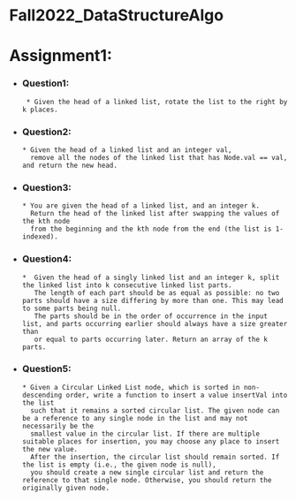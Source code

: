 # Fall2022_DataStructureAlgo
# Assignment1:

* ### Question1: 
       * Given the head of a linked list, rotate the list to the right by k places.

* ### Question2: 
      * Given the head of a linked list and an integer val,
        remove all the nodes of the linked list that has Node.val == val, and return the new head.

* ### Question3: 
      * You are given the head of a linked list, and an integer k.
        Return the head of the linked list after swapping the values of the kth node
        from the beginning and the kth node from the end (the list is 1-indexed).

* ### Question4:
      *  Given the head of a singly linked list and an integer k, split the linked list into k consecutive linked list parts.
         The length of each part should be as equal as possible: no two parts should have a size differing by more than one. This may lead to some parts being null.
         The parts should be in the order of occurrence in the input list, and parts occurring earlier should always have a size greater than
         or equal to parts occurring later. Return an array of the k parts.

* ### Question5: 
      * Given a Circular Linked List node, which is sorted in non-descending order, write a function to insert a value insertVal into the list
        such that it remains a sorted circular list. The given node can be a reference to any single node in the list and may not necessarily be the
        smallest value in the circular list. If there are multiple suitable places for insertion, you may choose any place to insert the new value.
        After the insertion, the circular list should remain sorted. If the list is empty (i.e., the given node is null),
        you should create a new single circular list and return the reference to that single node. Otherwise, you should return the originally given node.
